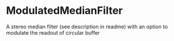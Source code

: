 # ModulatedMedianFilter
A stereo median filter (see description in readme) with an option to modulate the readout of circular buffer
